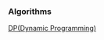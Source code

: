 ### Algorithms

[DP(Dynamic Programming)](https://github.com/LURKS02/SwiftAlgorithms/tree/main/docs/DP)

